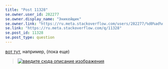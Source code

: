 ```yaml
---
title: "Post 11328"
se.owner.user_id: 282277
se.owner.display_name: "Эникейщик"
se.owner.link: "https://ru.meta.stackoverflow.com/users/282277/%d0%ad%d0%bd%d0%b8%d0%ba%d0%b5%d0%b9%d1%89%d0%b8%d0%ba"
se.link: "https://ru.meta.stackoverflow.com/q/11328"
se.post_id: 11328
se.post_type: question
---
```

<p><a href="https://ru.stackoverflow.com/tags/google-protobuf/info">вот тут</a>, например, (пока еще)</p>
<blockquote>
<p><a href="https://i.stack.imgur.com/Erfzh.png" rel="nofollow noreferrer"><img src="https://i.stack.imgur.com/Erfzh.png" alt="введите сюда описание изображения" /></a></p>
</blockquote>
